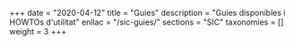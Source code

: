 +++
date        = "2020-04-12"
title       = "Guies"
description = "Guies disponibles i HOWTOs d'utilitat"
enllac		= "/sic-guies/"
sections    = "SIC"
taxonomies  = []
weight 		= 3
+++
